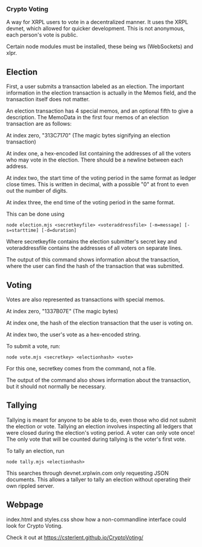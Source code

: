 ### Crypto Voting

A way for XRPL users to vote in a decentralized manner. It uses the XRPL devnet, which allowed for quicker development. This is not anonymous, each person's vote is public.

Certain node modules must be installed, these being ws (WebSockets) and xlpr.

## Election

First, a user submits a transaction labeled as an election. The important information in the election transaction is actually in the Memos field, and the transaction itself does not matter.

An election transaction has 4 special memos, and an optional fifth to give a description. The MemoData in the first four memos of an election transaction are as follows:

At index zero, "313C7170" (The magic bytes signifying an election transaction)

At index one, a hex-encoded list containing the addresses of all the voters who may vote in the election. There should be a newline between each address.

At index two, the start time of the voting period in the same format as ledger close times. This is written in decimal, with a possible "0" at front to even out the number of digits.

At index three, the end time of the voting period in the same format.

This can be done using

`node election.mjs <secretkeyfile> <voteraddressfile> [-m=message] [-s=starttime] [-d=duration]`

Where secretkeyfile contains the election submitter's secret key and voteraddressfile contains the addresses of all voters on separate lines.

The output of this command shows information about the transaction, where the user can find the hash of the transaction that was submitted.

## Voting

Votes are also represented as transactions with special memos.

At index zero, "1337B07E" (The magic bytes)

At index one, the hash of the election transaction that the user is voting on.

At index two, the user's vote as a hex-encoded string.

To submit a vote, run:

`node vote.mjs <secretkey> <electionhash> <vote>`

For this one, secretkey comes from the command, not a file.

The output of the command also shows information about the transaction, but it should not normally be necessary.

## Tallying

Tallying is meant for anyone to be able to do, even those who did not submit the election or vote. Tallying an election involves inspecting all ledgers that were closed during the election's voting period.  A voter can only vote once! The only vote that will be counted during tallying is the voter's first vote.

To tally an election, run

`node tally.mjs <electionhash>`

This searches through devnet.xrplwin.com only requesting JSON documents. This allows a tallyer to tally an election without operating their own rippled server.

## Webpage

index.html and styles.css show how a non-commandline interface could look for Crypto Voting.

Check it out at https://csterlent.github.io/CryptoVoting/
